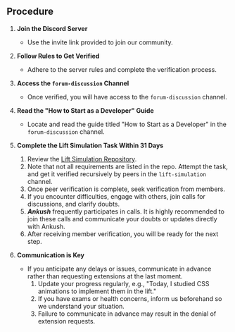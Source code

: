 ## Procedure

1. **Join the Discord Server**
   - Use the invite link provided to join our community.

2. **Follow Rules to Get Verified**
   - Adhere to the server rules and complete the verification process.

3. **Access the `forum-discussion` Channel**
   - Once verified, you will have access to the `forum-discussion` channel.

4. **Read the "How to Start as a Developer" Guide**
   - Locate and read the guide titled "How to Start as a Developer" in the `forum-discussion` channel.

5. **Complete the **Lift Simulation** Task Within 31 Days**
   1. Review the [Lift Simulation Repository](https://github.com/Real-Dev-Squad/Lift-Simulation).
   2. Note that not all requirements are listed in the repo. Attempt the task, and get it verified recursively by peers in the `lift-simulation` channel.
   3. Once peer verification is complete, seek verification from members.
   4. If you encounter difficulties, engage with others, join calls for discussions, and clarify doubts.
   5. ***Ankush*** frequently participates in calls. It is highly recommended to join these calls and communicate your doubts or updates directly with Ankush.
   6. After receiving member verification, you will be ready for the next step.

6. **Communication is Key**
   - If you anticipate any delays or issues, communicate in advance rather than requesting extensions at the last moment.
     1. Update your progress regularly, e.g., "Today, I studied CSS animations to implement them in the lift."
     2. If you have exams or health concerns, inform us beforehand so we understand your situation.
     3. Failure to communicate in advance may result in the denial of extension requests.
